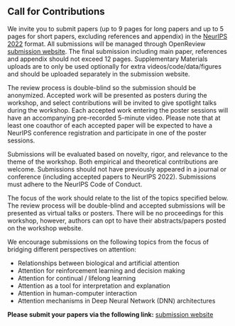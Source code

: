 ## Call for Contributions

We invite you to submit papers (up to 9 pages for long papers and up to 5 pages for short papers, excluding references and appendix) in the [NeurIPS 2022](https://neurips.cc/Conferences/2022/PaperInformation/StyleFiles) format. All submissions will be managed through OpenReview [submission website](https://openreview.net/group?id=NeurIPS.cc/2022/Workshop/Attention). The final submission including main paper, references and appendix should not exceed 12 pages. Supplementary Materials uploads are to only be used optionally for extra videos/code/data/figures and should be uploaded separately in the submission website.

The review process is double-blind so the submission should be anonymized. Accepted work will be presented as posters during the workshop, and select contributions will be invited to give spotlight talks during the workshop. Each accepted work entering the poster sessions will have an accompanying pre-recorded 5-minute video. Please note that at least one coauthor of each accepted paper will be expected to have a NeurIPS conference registration and participate in one of the poster sessions. 

Submissions will be evaluated based on novelty, rigor, and relevance to the theme of the workshop. Both empirical and theoretical contributions are welcome. Submissions should not have previously appeared in a journal or conference (including accepted papers to NeurIPS 2022). Submissions must adhere to the NeurIPS Code of Conduct.

The focus of the work should relate to the list of the topics specified below. The review process will be double-blind and accepted submissions will be presented as virtual talks or posters. There will be no proceedings for this workshop, however, authors can opt to have their abstracts/papers posted on the workshop website.

We encourage submissions on the following topics from the focus of bridging different perspectives on attention:
- Relationships between biological and artificial attention
- Attention for reinforcement learning and decision making
- Attention for continual / lifelong learning
- Attention as a tool for interpretation and explanation
- Attention in human-computer interaction
- Attention mechanisms in Deep Neural Network (DNN) architectures

**Please submit your papers via the following link:** [submission website](https://openreview.net/group?id=NeurIPS.cc/2022/Workshop/Attention)
